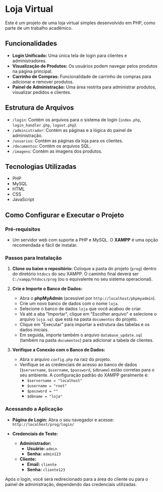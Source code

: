# Loja Virtual

Este é um projeto de uma loja virtual simples desenvolvido em PHP, como parte de um trabalho acadêmico.

## Funcionalidades

-   **Login Unificado:** Uma única tela de login para clientes e administradores.
-   **Visualização de Produtos:** Os usuários podem navegar pelos produtos na página principal.
-   **Carrinho de Compras:** Funcionalidade de carrinho de compras para adicionar e remover produtos.
-   **Painel de Administração:** Uma área restrita para administrar produtos, visualizar pedidos e clientes.

## Estrutura de Arquivos

-   `/login`: Contém os arquivos para o sistema de login (`index.php`, `login_handler.php`, `logout.php`).
-   `/administrador`: Contém as páginas e a lógica do painel de administração.
-   `/usuarios`: Contém as páginas da loja para os clientes.
-   `/documentos`: Contém os arquivos SQL.
-   `/imagens`: Contém as imagens dos produtos.

## Tecnologias Utilizadas

-   PHP
-   MySQL
-   HTML
-   CSS
-   JavaScript

## Como Configurar e Executar o Projeto

### Pré-requisitos

-   Um servidor web com suporte a PHP e MySQL. O **XAMPP** é uma opção recomendada e fácil de instalar.

### Passos para Instalação

1.  **Clone ou baixe o repositório:**
    Coloque a pasta do projeto (`prog`) dentro do diretório `htdocs` do seu XAMPP. O caminho final deverá ser `C:/xampp/htdocs/prog` (ou o equivalente no seu sistema operacional).

2.  **Crie e Importe o Banco de Dados:**
    -   Abra o **phpMyAdmin** (acessível por `http://localhost/phpmyadmin`).
    -   Crie um novo banco de dados com o nome `loja`.
    -   Selecione o banco de dados `loja` que você acabou de criar.
    -   Vá até a aba "Importar", clique em "Escolher arquivo" e selecione o arquivo `loja.sql` que está na pasta `documentos` do projeto.
    -   Clique em "Executar" para importar a estrutura das tabelas e os dados iniciais.
    -   Em seguida, importe também o arquivo `database_update.sql` (também na pasta `documentos`) para adicionar a tabela de clientes.

3.  **Verifique a Conexão com o Banco de Dados:**
    -   Abra o arquivo `config.php` na raiz do projeto.
    -   Verifique se as credenciais de acesso ao banco de dados (`$servername`, `$username`, `$password`, `$dbname`) estão corretas para o seu ambiente. A configuração padrão do XAMPP geralmente é:
        -   `$servername = "localhost"`
        -   `$username = "root"`
        -   `$password = ""`
        -   `$dbname = "loja"`

### Acessando a Aplicação

-   **Página de Login:**
    Abra o seu navegador e acesse: `http://localhost/prog/login/`

-   **Credenciais de Teste:**
    -   **Administrador:**
        -   **Usuário:** `admin`
        -   **Senha:** `admin123`
    -   **Cliente:**
        -   **Email:** `cliente`
        -   **Senha:** `cliente123`

Após o login, você será redirecionado para a área do cliente ou para o painel de administração, dependendo das credenciais utilizadas.
